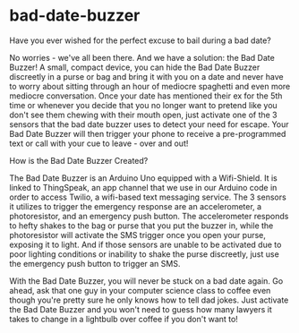 # bad-date-buzzer
Have you ever wished for the perfect excuse to bail during a bad date?

No worries - we've all been there. And we have a solution: the Bad Date Buzzer! A small, compact device, you can hide the Bad Date Buzzer discreetly in a purse or bag and bring it with you on a date and never have to worry about sitting through an hour of mediocre spaghetti and even more mediocre conversation. Once your date has mentioned their ex for the 5th time or whenever you decide that you no longer want to pretend like you don't see them chewing with their mouth open, just activate one of the 3 sensors that the bad date buzzer uses to detect your need for escape. Your Bad Date Buzzer will then trigger your phone to receive a pre-programmed text or call with your cue to leave - over and out!

How is the Bad Date Buzzer Created? 

The Bad Date Buzzer is an Arduino Uno equipped with a Wifi-Shield. It is linked to ThingSpeak, an app channel that we use in our Arduino code in order to access Twilio, a wifi-based text messaging service. The 3 sensors it utilizes to trigger the emergency response are an accelerometer, a photoresistor, and an emergency push button.   The accelerometer responds to hefty shakes to the bag or purse that you put the buzzer in, while the photoresistor will activate the SMS trigger once you open your purse, exposing it to light. And if those sensors are unable to be activated due to poor lighting conditions or inability to shake the purse discreetly, just use the emergency push button to trigger an SMS. 

With the Bad Date Buzzer, you will never be stuck on a bad date again. Go ahead, ask that one guy in your computer science class to coffee even though you're pretty sure he only knows how to tell dad jokes. Just activate the Bad Date Buzzer and you won't need to guess how many lawyers it takes to change in a lightbulb over coffee if you don't want to!

